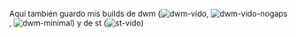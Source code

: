 Aquí también guardo mis builds de dwm (![dwm-vido](https://github.com/Dorovich/dwm-vido), ![dwm-vido-nogaps](https://github.com/Dorovich/dwm-vido-nogaps), ![dwm-minimal](https://github.com/Dorovich/dwm-minimal)) y de st (![st-vido](https://github.com/Dorovich/st-vido))
